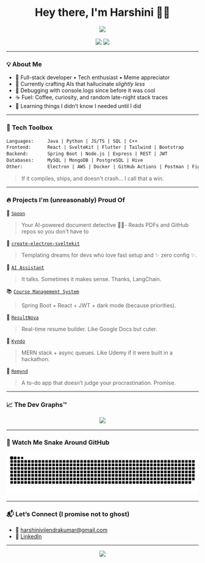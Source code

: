 <h1 align="center">Hey there, I'm Harshini 👩‍💻</h1>

<p align="center">
  <img src="https://readme-typing-svg.herokuapp.com?font=Fira+Code&weight=400&duration=4000&pause=1000&color=36BCF7&center=true&vCenter=true&multiline=true&width=750&lines=Full-stack+dev+on+coffee+%26+clean+code.;Building+cool+things+with+Electron,+SvelteKit,+Spring+Boot." style="height: 100px;" />
</p>

<p align="center">
  <a href="mailto:harshinivijendrakumar@gmail.com"><img src="https://img.shields.io/badge/-Email-red?style=flat&logo=gmail" /></a>
  <a href="https://www.linkedin.com/in/harshini-vijendra-kumar/"><img src="https://img.shields.io/badge/-LinkedIn-blue?style=flat&logo=linkedin" /></a>
</p>

---

### 💡 About Me

- 🌟 Full-stack developer • Tech enthusiast • Meme appreciator
- 🤖 Currently crafting AIs that hallucinate *slightly less*
- 🧠 Debugging with console.logs since before it was cool
- ☕ Fuel: Coffee, curiosity, and random late-night stack traces
- 🌱 Learning things I didn’t know I needed until I did

---

### 🔧 Tech Toolbox

```txt
Languages:     Java | Python | JS/TS | SQL | C++
Frontend:      React | SvelteKit | Flutter | Tailwind | Bootstrap
Backend:       Spring Boot | Node.js | Express | REST | JWT
Databases:     MySQL | MongoDB | PostgreSQL | Hive
Other:         Electron | AWS | Docker | GitHub Actions | Postman | Figma
```

> If it compiles, ships, and doesn't crash... I call that a win.

---

### 🔥 Projects I'm (unreasonably) Proud Of

🥄 [`Spoon`](https://github.com/chinni-03/spoon)
> Your AI-powered document detective 🕵️‍♀️- Reads PDFs and GitHub repos so you don't have to

🧰 [`create-electron-sveltekit`](https://github.com/chinni-03/create-electron-sveltekit)  
> Templating dreams for devs who love fast setup and ✨ zero config ✨.

🧠 [`AI Assistant`](https://github.com/chinni-03/langchain-assistant)  
> It talks. Sometimes it makes sense. Thanks, LangChain.

📚 [`Course Management System`](https://github.com/chinni-03/course-management-system)  
> Spring Boot + React + JWT + dark mode (because priorities).

📝 [`ResultNova`](https://github.com/chinni-03/resultnova)  
> Real-time resume builder. Like Google Docs but cuter.

🧪 [`Kyndo`](https://github.com/chinni-03/kyndo)  
> MERN stack + async queues. Like Udemy if it were built in a hackathon.

📱 [`Remynd`](https://github.com/chinni-03/remynd)  
> A to-do app that doesn’t judge your procrastination. Promise.

---

### 📈 The Dev Graphs™️

<p align="center">
<!--   <img src="https://github-readme-stats.vercel.app/api?username=chinni-03&show_icons=true&theme=tokyonight" />
  <br /> -->
  <img src="https://github-readme-stats.vercel.app/api/top-langs/?username=chinni-03&layout=compact&theme=tokyonight" />
</p>

---

### 🐍 Watch Me Snake Around GitHub

<p align="center">
  <img src="https://github.com/chinni-03/chinni-03/blob/output/snake.svg" alt="GitHub Contribution Snake"/>
</p>

---

### 📬 Let’s Connect (I promise not to ghost)

- 💌 [harshinivijendrakumar@gmail.com](mailto:harshinivijendrakumar@gmail.com)  
- 💼 [LinkedIn](https://www.linkedin.com/in/harshini-vijendra-kumar/) 

---

<p align="center">
  <img src="https://capsule-render.vercel.app/api?type=waving&color=0:36BCF7,100:9E00FF&height=120&section=footer"/>
</p>
